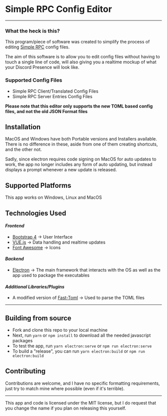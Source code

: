# Simple RPC Config Editor

---

### What the heck is this?

This program/piece of software was created to simplify the process of editing [Simple RPC](https://www.curseforge.com/minecraft/mc-mods/simple-discord-rpc) config files.

The aim of this software is to allow you to edit config files without having to touch a single line of code, will also giving you a realtime mockup of what your Discord Presence will look like.

### Supported Config Files

* Simple RPC Client/Translated Config Files
* Simple RPC Server Entries Config Files

**Please note that this editor only supports the new TOML based config files, and not the old JSON Format files**

## Installation

MacOS and Windows have both Portable versions and Installers available. There is no difference in these, aside from one of them creating shortcuts, and the other not.

Sadly, since electron requires code signing on MacOS for auto updates to work, the app no longer includes any form of auto updating, but instead displays a prompt whenever a new update is released.

## Supported Platforms

This app works on Windows, Linux and MacOS

## Technologies Used

#### _Frontend_

* [Bootstrap 4](https://getbootstrap.com) -> User Interface
* [VUE.js](https://vuejs.org/) -> Data handling and realtime updates
* [Font Awesome](https://fontawesome.com/) -> Icons

#### _Backend_

* [Electron](https://www.electronjs.org/) -> The main framework that interacts with the OS as well as the app used to package the executables

#### _Additional Libraries/Plugins_

* A modified version of [Fast-Toml](https://github.com/hypherionmc/fast-toml/) -> Used to parse the TOML files

---

## Building from source

* Fork and clone this repo to your local machine
* Next, run `yarn` or `npm install` to download all the needed javascript packages
* To test the app, run `yarn electron:serve` or `npm run electron:serve`
* To build a "release", you can run `yarn electron:build` or `npm run electron:build`

## Contributing

Contributions are welcome, and I have no specific formatting requirements, just try to match mine where possible (even if it's terrible).

---

This app and code is licensed under the MIT license, but I do request that you change the name if you plan on releasing this yourself.
